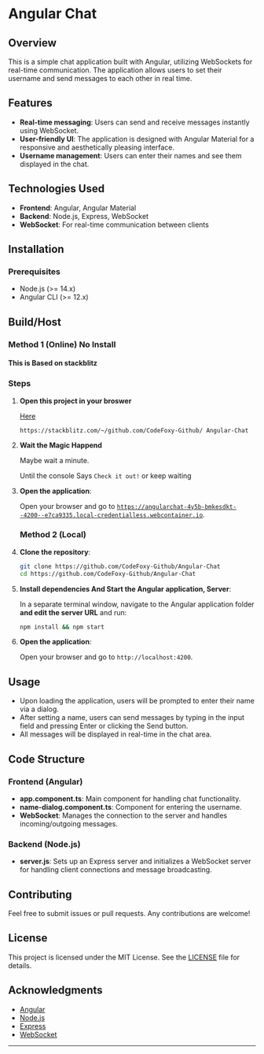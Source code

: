 # Angular Chat

## Overview

This is a simple chat application built with Angular, utilizing WebSockets for real-time communication. The application allows users to set their username and send messages to each other in real time.

## Features

- **Real-time messaging**: Users can send and receive messages instantly using WebSocket.
- **User-friendly UI**: The application is designed with Angular Material for a responsive and aesthetically pleasing interface.
- **Username management**: Users can enter their names and see them displayed in the chat.

## Technologies Used

- **Frontend**: Angular, Angular Material
- **Backend**: Node.js, Express, WebSocket
- **WebSocket**: For real-time communication between clients

## Installation

### Prerequisites

- Node.js (>= 14.x)
- Angular CLI (>= 12.x)

## Build/Host
### Method 1 (Online) No Install
#### This is Based on **stackblitz**
### Steps
1. **Open this project in your broswer**

    [Here](https://stackblitz.com/~/github.com/CodeFoxy-Github/Angular-Chat) 

   `https://stackblitz.com/~/github.com/CodeFoxy-Github/ Angular-Chat`

2. **Wait the Magic Happend**

    Maybe wait a minute.

    Until the console Says `Check it out!` or keep waiting
5. **Open the application**:

   Open your browser and go to 
   [`https://angularchat-4y5b-bmkesdkt--4200--e7ca9335.local-credentialless.webcontainer.io`](https://angularchat-4y5b-bmkesdkt--4200--e7ca9335.local-credentialless.webcontainer.io).
   ### Method 2 (Local)
   
1. **Clone the repository**:

   ```bash
   git clone https://github.com/CodeFoxy-Github/Angular-Chat
   cd https://github.com/CodeFoxy-Github/Angular-Chat
   ```


3. **Install dependencies And Start the Angular application, Server**:

   In a separate terminal window, navigate to the Angular application folder **and edit the server URL** and run:

   ```bash
   npm install && npm start
   ```

4. **Open the application**:

   Open your browser and go to `http://localhost:4200`.

## Usage

- Upon loading the application, users will be prompted to enter their name via a dialog.
- After setting a name, users can send messages by typing in the input field and pressing Enter or clicking the Send button.
- All messages will be displayed in real-time in the chat area.

## Code Structure

### Frontend (Angular)

- **app.component.ts**: Main component for handling chat functionality.
- **name-dialog.component.ts**: Component for entering the username.
- **WebSocket**: Manages the connection to the server and handles incoming/outgoing messages.

### Backend (Node.js)

- **server.js**: Sets up an Express server and initializes a WebSocket server for handling client connections and message broadcasting.

## Contributing

Feel free to submit issues or pull requests. Any contributions are welcome!

## License

This project is licensed under the MIT License. See the [LICENSE](LICENSE) file for details.

## Acknowledgments

- [Angular](https://angular.io/)
- [Node.js](https://nodejs.org/)
- [Express](https://expressjs.com/)
- [WebSocket](https://developer.mozilla.org/en-US/docs/Web/API/WebSockets_API)

---
